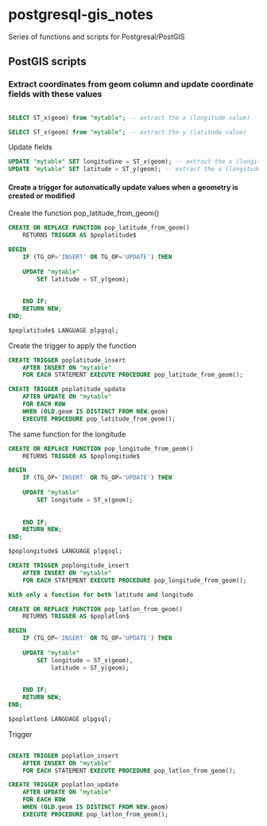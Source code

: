 # postgresql-gis_notes
Series of functions and scripts for Postgresal/PostGIS 

## PostGIS scripts
### Extract coordinates from geom column and update coordinate fields with these values

```sql

SELECT ST_x(geom) from "mytable"; -- extract the x (longitude value)

SELECT ST_x(geom) from "mytable"; -- extract the y (latitude value)
```
Update fields

```sql
UPDATE "mytable" SET longitudine = ST_x(geom); -- extract the x (longitude value)
UPDATE "mytable" SET latitude = ST_y(geom); -- extract the x (longitude value

```

#### Create a trigger for automatically update values when a geometry is created or modified

Create the function pop_latitude_from_geom()
```sql
CREATE OR REPLACE FUNCTION pop_latitude_from_geom()
	RETURNS TRIGGER AS $poplatitude$

BEGIN
	IF (TG_OP='INSERT' OR TG_OP='UPDATE') THEN
	
	UPDATE "mytable"
		SET latitude = ST_y(geom);
	
	
	END IF;
	RETURN NEW;
END;

$poplatitude$ LANGUAGE plpgsql;
```

Create the trigger to apply the function

```sql
CREATE TRIGGER poplatitude_insert
	AFTER INSERT ON "mytable"
	FOR EACH STATEMENT EXECUTE PROCEDURE pop_latitude_from_geom();

CREATE TRIGGER poplatitude_update
	AFTER UPDATE ON "mytable"
	FOR EACH ROW
	WHEN (OLD.geom IS DISTINCT FROM NEW.geom)
	EXECUTE PROCEDURE pop_latitude_from_geom();
```

The same function for the longitude
```sql
CREATE OR REPLACE FUNCTION pop_longitude_from_geom()
	RETURNS TRIGGER AS $poplongitude$

BEGIN
	IF (TG_OP='INSERT' OR TG_OP='UPDATE') THEN
	
	UPDATE "mytable"
		SET longitude = ST_x(geom);
	
	
	END IF;
	RETURN NEW;
END;

$poplongitude$ LANGUAGE plpgsql;

CREATE TRIGGER poplongitude_insert
	AFTER INSERT ON "mytable"
	FOR EACH STATEMENT EXECUTE PROCEDURE pop_longitude_from_geom();

```

```sql
With only a function for both latitude and longitude

CREATE OR REPLACE FUNCTION pop_latlon_from_geom()
	RETURNS TRIGGER AS $poplatlon$

BEGIN
	IF (TG_OP='INSERT' OR TG_OP='UPDATE') THEN
	
	UPDATE "mytable"
		SET longitude = ST_x(geom),
			latitude = ST_y(geom);
	
	
	END IF;
	RETURN NEW;
END;

$poplatlon$ LANGUAGE plpgsql;
```

Trigger

```sql

CREATE TRIGGER poplatlon_insert
	AFTER INSERT ON "mytable"
	FOR EACH STATEMENT EXECUTE PROCEDURE pop_latlon_from_geom();

CREATE TRIGGER poplatlon_update
	AFTER UPDATE ON "mytable"
	FOR EACH ROW
	WHEN (OLD.geom IS DISTINCT FROM NEW.geom)
	EXECUTE PROCEDURE pop_latlon_from_geom();
```
